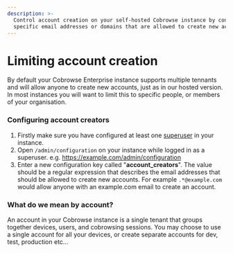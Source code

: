```yaml
---
description: >-
  Control account creation on your self-hosted Cobrowse instance by configuring
  specific email addresses or domains that are allowed to create new accounts.
---
```


# Limiting account creation

By default your Cobrowse Enterprise instance supports multiple tennants and will allow anyone to create new accounts, just as in our hosted version. In most instances you will want to limit this to specific people, or members of your organisation.&#x20;

### Configuring account creators

1. Firstly make sure you have configured at least one [superuser](adding-a-superuser.md) in your instance.&#x20;
2. Open `/admin/configuration` on your instance while logged in as a superuser. e.g. https://example.com/admin/configuration
3. Enter a new configuration key called "**account\_creators**". The value should be a regular expression that describes the email addresses that should be allowed to create new accounts. For example `.*@example.com` would allow anyone with an example.com email to create an account.

### What do we mean by account?

An account in your Cobrowse instance is a single tenant that groups together devices, users, and cobrowsing sessions. You may choose to use a single account for all your devices, or create separate accounts for dev, test, production etc...

